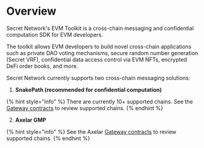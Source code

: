 # Overview

Secret Network's EVM Toolkit is a cross-chain messaging and confidential computation SDK for EVM developers.&#x20;

The toolkit allows EVM developers to build novel cross-chain applications such as private DAO voting mechanisms, secure random number generation (Secret VRF), confidential data access control via EVM NFTs, encrypted DeFi order books, and more. &#x20;

Secret Network currently supports two cross-chain messaging solutions:&#x20;

1. **SnakePath (recommended for confidential computation)**

{% hint style="info" %}
There are currently 10+ supported chains. See the [Gateway contracts](https://docs.scrt.network/secret-network-documentation/development/ethereum-evm-developer-toolkit/gateway-contracts) to review supported chains.&#x20;
{% endhint %}

2. **Axelar GMP**&#x20;

{% hint style="info" %}
See the Axelar [Gateway contracts](https://docs.axelar.dev/dev/reference/testnet-contract-addresses) to review supported chains.&#x20;
{% endhint %}

